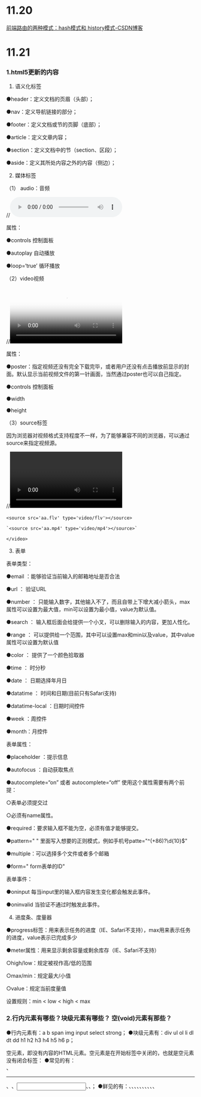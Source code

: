 # 11.20

[前端路由的两种模式：hash模式和 history模式-CSDN博客](https://blog.csdn.net/Charissa2017/article/details/104779412)

# 11.21

### 1.html5更新的内容

1. 语义化标签 

●header：定义文档的页眉（头部）；

●nav：定义导航链接的部分；

●footer：定义文档或节的页脚（底部）；

●article：定义文章内容；

●section：定义文档中的节（section、区段）；

●aside：定义其所处内容之外的内容（侧边）；

2. 媒体标签 

（1） audio：音频

//<audio src='' controls autoplay loop='true'></audio>

属性：

●controls 控制面板

●autoplay 自动播放

●loop=‘true’ 循环播放



（2）video视频

//<video src='' poster='imgs/aa.jpg' controls></video>

属性：

●poster：指定视频还没有完全下载完毕，或者用户还没有点击播放前显示的封面。默认显示当前视频文件的第一针画面，当然通过poster也可以自己指定。

●controls 控制面板

●width

●height



（3）source标签

因为浏览器对视频格式支持程度不一样，为了能够兼容不同的浏览器，可以通过source来指定视频源。



//<video>

​	`<source src='aa.flv' type='video/flv'></source>`

 	`<source src='aa.mp4' type='video/mp4'></source>`

`</video>`

3. 表单 

表单类型：

●email ：能够验证当前输入的邮箱地址是否合法

●url ： 验证URL

●number ： 只能输入数字，其他输入不了，而且自带上下增大减小箭头，max属性可以设置为最大值，min可以设置为最小值，value为默认值。

●search ： 输入框后面会给提供一个小叉，可以删除输入的内容，更加人性化。

●range ： 可以提供给一个范围，其中可以设置max和min以及value，其中value属性可以设置为默认值

●color ： 提供了一个颜色拾取器

●time ： 时分秒

●date ： 日期选择年月日

●datatime ： 时间和日期(目前只有Safari支持)

●datatime-local ：日期时间控件

●week ：周控件

●month：月控件



表单属性：

●placeholder ：提示信息

●autofocus ：自动获取焦点

●autocomplete=“on” 或者 autocomplete=“off” 使用这个属性需要有两个前提：

○表单必须提交过

○必须有name属性。

●required：要求输入框不能为空，必须有值才能够提交。

●pattern=" " 里面写入想要的正则模式，例如手机号patte="^(+86)?\d{10}$"

●multiple：可以选择多个文件或者多个邮箱

●form=" form表单的ID"



表单事件：

●oninput 每当input里的输入框内容发生变化都会触发此事件。

●oninvalid 当验证不通过时触发此事件。

4. 进度条、度量器 

●progress标签：用来表示任务的进度（IE、Safari不支持），max用来表示任务的进度，value表示已完成多少

●meter属性：用来显示剩余容量或剩余库存（IE、Safari不支持）

○high/low：规定被视作高/低的范围

○max/min：规定最大/小值

○value：规定当前度量值

设置规则：min < low < high < max

###  2.行内元素有哪些？块级元素有哪些？ 空(void)元素有那些？

●行内元素有：a b span img input select strong；
●块级元素有：div ul ol li dl dt dd h1 h2 h3 h4 h5 h6 p；

空元素，即没有内容的HTML元素。空元素是在开始标签中关闭的，也就是空元素没有闭合标签：
●常见的有：<br>、<hr>、<img>、<input>、<link>、<meta>；
●鲜见的有：<area>、<base>、<col>、<colgroup>、<command>、<embed>、<keygen>、<param>、<source>、<track>、<wbr>





